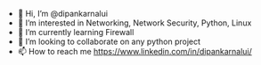 - 👋 Hi, I’m @dipankarnalui
- 👀 I’m interested in Networking, Network Security, Python, Linux
- 🌱 I’m currently learning Firewall
- 💞️ I’m looking to collaborate on any python project
- 📫 How to reach me https://www.linkedin.com/in/dipankarnalui/

<!---
dipankarnalui/dipankarnalui is a ✨ special ✨ repository because its `README.md` (this file) appears on your GitHub profile.
You can click the Preview link to take a look at your changes.
--->
